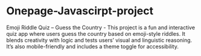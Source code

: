 # Onepage-Javascirpt-project
Emoji Riddle Quiz – Guess the Country - This project is a fun and interactive quiz app where users guess the country based on emoji-style riddles. It blends creativity with logic and tests users’ visual and linguistic reasoning. It’s also mobile-friendly and includes a theme toggle for accessibility.
